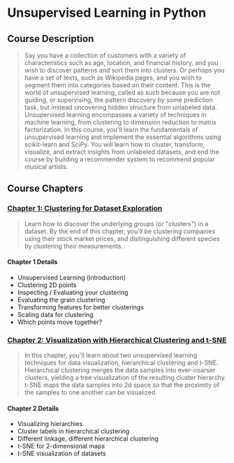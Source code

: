 # Unsupervised Learning in Python

## Course Description

> Say you have a collection of customers with a variety of characteristics such as age, location, and financial history, and you wish to discover patterns and sort them into clusters. Or perhaps you have a set of texts, such as Wikipedia pages, and you wish to segment them into categories based on their content. This is the world of unsupervised learning, called as such because you are not guiding, or supervising, the pattern discovery by some prediction task, but instead uncovering hidden structure from unlabeled data. Unsupervised learning encompasses a variety of techniques in machine learning, from clustering to dimension reduction to matrix factorization. In this course, you'll learn the fundamentals of unsupervised learning and implement the essential algorithms using scikit-learn and SciPy. You will learn how to cluster, transform, visualize, and extract insights from unlabeled datasets, and end the course by building a recommender system to recommend popular musical artists.

## Course Chapters

### [Chapter 1: Clustering for Dataset Exploration](https://github.com/PavlosIsaris/Unsupervised-Learning-in-Python/tree/main/1_Clustering_for_Dataset_Exploration)

> Learn how to discover the underlying groups (or "clusters") in a dataset. By the end of this chapter, you'll be clustering companies using their stock market prices, and distinguishing different species by clustering their measurements.

#### Chapter 1 Details

* Unsupervised Learning (introduction)
* Clustering 2D points
* Inspecting / Evaluating your clustering
* Evaluating the grain clustering
* Transforming features for better clusterings
* Scaling data for clustering
* Which points move together?

### [Chapter 2: Visualization with Hierarchical Clustering and t-SNE](https://github.com/PavlosIsaris/Unsupervised-Learning-in-Python/tree/main/2_Visualization_with_Hierarchical_Clustering_and_t-SNE)

> In this chapter, you'll learn about two unsupervised learning techniques for data visualization, hierarchical clustering and t-SNE. Hierarchical clustering merges the data samples into ever-coarser clusters, yielding a tree visualization of the resulting cluster hierarchy. t-SNE maps the data samples into 2d space so that the proximity of the samples to one another can be visualized.

#### Chapter 2 Details

* Visualizing hierarchies
* Cluster labels in hierarchical clustering
* Different linkage, different hierarchical clustering
* t-SNE for 2-dimensional maps
* t-SNE visualization of datasets
